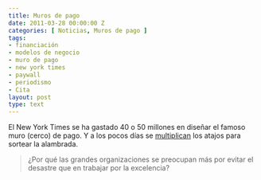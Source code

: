 ```yaml
---
title: Muros de pago
date: 2011-03-28 00:00:00 Z
categories: [ Noticias, Muros de pago ]
tags:
- financiación
- modelos de negocio
- muro de pago
- new york times
- paywall
- periodismo
- Cita
layout: post
type: text
---
```


El New York Times se ha gastado 40 o 50 millones en diseñar el famoso muro (cerco) de pago. Y a los pocos días se [multiplican](http://wesbos.com/remove-new-york-times-paywall-css/ "Wesbos") los atajos para sortear la alambrada. 

> ¿Por qué las grandes organizaciones se preocupan más por evitar el desastre que en trabajar por la excelencia?
